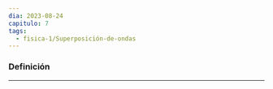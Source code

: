 ```yaml
---
dia: 2023-08-24
capitulo: 7
tags:
  - fisica-1/Superposición-de-ondas
---
```

### Definición
---
